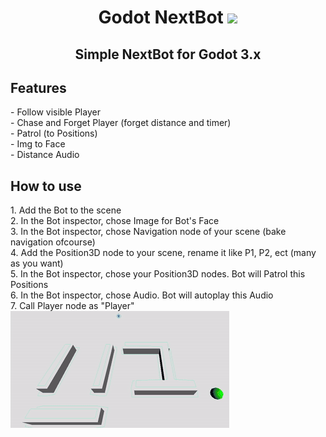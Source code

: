 <h1 align="center">Godot NextBot</a> 
<img src="https://upload.wikimedia.org/wikipedia/commons/thumb/6/6a/Godot_icon.svg/2048px-Godot_icon.svg.png" height="32"/></h1>
<h2 align="center">Simple NextBot for Godot 3.x</h2>
<h2>Features </h2>
- Follow visible Player
<br>
- Chase and Forget Player (forget distance and timer)
<br>
- Patrol (to Positions)
<br>
- Img to Face
<br>
- Distance Audio
<br>
<h2>How to use </h2>
1. Add the Bot to the scene
<br>
2. In the Bot inspector, chose Image for Bot's Face
<br>
3. In the Bot inspector, chose Navigation node of your scene (bake navigation ofcourse)
<br>
4. Add the Position3D node to your scene, rename it like P1, P2, ect (many as you want)
<br>
5. In the Bot inspector, chose your Position3D nodes. Bot will Patrol this Positions
<br>
6. In the Bot inspector, chose Audio. Bot will autoplay this Audio
<br>
7. Call Player node as "Player"
<img src="https://github.com/mbMayer/Godot-NextBot/blob/main/gifpresent.gif"/></h1>
